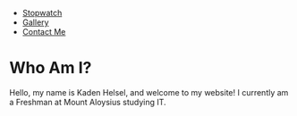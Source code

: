 <nav>
        <ul>
            <li><a href="stopwatch.md">Stopwatch</a></li>
            <li><a href="gallery.md">Gallery</a></li>
            <li><a href="contact.md">Contact Me</a></li>
        </ul>
</nav>


<h1>
        Who Am I?
</h1>

Hello, my name is Kaden Helsel, and welcome to my website! I currently am a Freshman at Mount Aloysius studying IT. 

